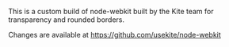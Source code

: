 This is a custom build of node-webkit built by the Kite team for transparency and rounded borders.

Changes are available at https://github.com/usekite/node-webkit
